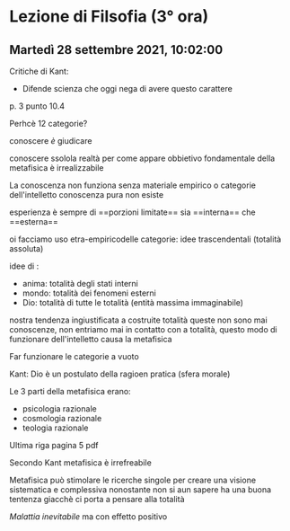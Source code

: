 # Lezione di Filsofia (3° ora) 
## Martedì 28 settembre 2021, 10:02:00

Critiche di Kant:
* Difende scienza che oggi nega di avere questo carattere

p. 3 punto 10.4

Perhcè 12 categorie?

conoscere _è_ giudicare

conoscere ssolola realtà per come appare
obbietivo fondamentale della metafisica è irrealizzabile


La conoscenza non funziona senza materiale  empirico o categorie dell'intelletto
conoscenza pura non esiste

esperienza è sempre di ==porzioni limitate== sia ==interna== che ==esterna==



oi facciamo uso etra-empiricodelle categorie:
idee trascendentali (totalità assoluta)

idee di :
* anima: totalità degli stati interni
* mondo: totalità dei fenomeni esterni
* Dio: totalità di tutte le totalità (entità massima immaginabile)

nostra tendenza ingiustificata a costruite totalità
queste non sono mai conoscenze, non entriamo mai in contatto con a totalità, questo modo di funzionare dell'intelletto causa la metafisica


Far funzionare le categorie a vuoto

Kant: Dio è un postulato della ragioen pratica (sfera morale)

Le $3$ parti della metafisica erano:
* psicologia razionale
* cosmologia razionale
* teologia razionale

Ultima riga pagina 5 pdf

Secondo Kant metafisica è irrefreabile

Metafisica può stimolare le ricerche singole per creare una visione sistematica e complessiva nonostante non si aun sapere
ha una buona tentenza giacchè ci porta a pensare alla totalità

_Malattia inevitabile_ ma con effetto positivo

<!--stackedit_data:
eyJoaXN0b3J5IjpbMTA5OTEyMTE2NywxNTY0MDAzMjY2LDUwNT
Y5NDY2OCw5MzMyMjg4MTUsMTM3OTY4NzI2MiwtMTg0NDA2MTUw
MF19
-->